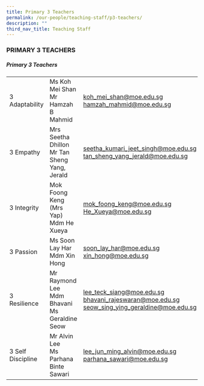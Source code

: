 ```yaml
---
title: Primary 3 Teachers
permalink: /our-people/teaching-staff/p3-teachers/
description: ""
third_nav_title: Teaching Staff
---
```

### PRIMARY 3 TEACHERS

##### Primary 3 Teachers

|  	|  	|  	|
|---	|---	|---	|
| 3 Adaptability 	| Ms Koh Mei Shan<br>Mr Hamzah B Mahmid 	| [koh\_mei\_shan@moe.edu.sg](mailto:koh_mei_shan@moe.gov.sg) <br>[hamzah_mahmid@moe.edu.sg](mailto:hamzah_mahmid@moe.edu.sg) <br> 	|
| 3 Empathy 	| Mrs Seetha Dhillon<br>Mr Tan Sheng Yang, Jerald 	| [seetha\_kumari\_jeet\_singh@moe.edu.sg](mailto:seetha_kumari_jeet_singh@moe.edu.sg)  <br>[tan\_sheng\_yang\_jerald@moe.edu.sg](mailto:tan_sheng_yang_jerald@moe.edu.sg) 	|
| 3 Integrity 	| Mok Foong Keng (Mrs Yap)<br>Mdm He Xueya 	| [mok\_foong\_keng@moe.edu.sg](mailto:mok_foong_keng@moe.gov.sg)<br>[He_Xueya@moe.edu.sg](mailto:He_Xueya@schools.gov.sg)	|
| 3 Passion 	| Ms Soon Lay Har<br>Mdm Xin Hong 	| [soon\_lay\_har@moe.edu.sg](mailto:soon_lay_har@moe.edu.sg)  <br>[xin\_hong@moe.edu.sg](mailto:xing_hong@moe.edu.sg) 	|
| 3 Resilience 	| Mr Raymond Lee<br>Mdm Bhavani <br> Ms Geraldine Seow |[lee\_teck\_siang@moe.edu.sg](mailto:lee_teck_siang@moe.edu.sg)  <br>[bhavani\_rajeswaran@moe.edu.sg](mailto:bhavani_rajeswaran@moe.edu.sg) <br>	[seow\_sing\_ying_geraldine@moe.edu.sg](mailto:seow_sing_ying@moe.edu.sg) |
| 3 Self Discipline 	| Mr Alvin Lee<br>Ms Parhana Binte Sawari 	| [lee\_jun\_ming\_alvin@moe.edu.sg](mailto:lee_jun_ming_alvin@moe.edu.sg) <br>[parhana\_sawari@moe.edu.sg](mailto:parhana_sawari@moe.edu.sg) 	|